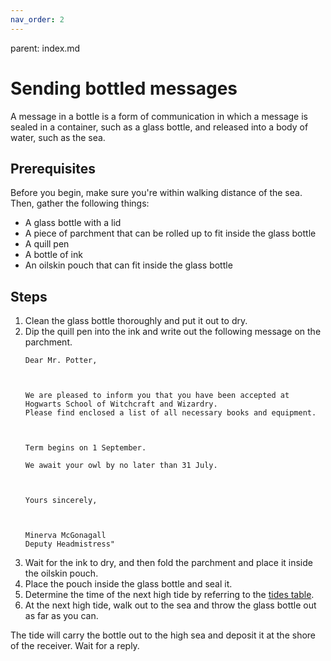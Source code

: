 ```yaml
---
nav_order: 2
---
```


parent: index.md 

# Sending bottled messages

 

A message in a bottle is a form of communication in which a message is sealed in a container, such as a glass bottle, and released into a body of water, such as the sea.

 


## Prerequisites

 

Before you begin, make sure you're within walking distance of the sea. Then, gather the following things:

 

- A glass bottle with a lid
- A piece of parchment that can be rolled up to fit inside the glass bottle
- A quill pen
- A bottle of ink
- An oilskin pouch that can fit inside the glass bottle

 

## Steps

 

1.  Clean the glass bottle thoroughly and put it out to dry.
1.  Dip the quill pen into the ink and write out the following message on the parchment.
    ```
    Dear Mr. Potter,

 

    We are pleased to inform you that you have been accepted at Hogwarts School of Witchcraft and Wizardry. 
    Please find enclosed a list of all necessary books and equipment.    

 

    Term begins on 1 September. 
    
    We await your owl by no later than 31 July.

 

    Yours sincerely,

 

    Minerva McGonagall
    Deputy Headmistress"
    ```
1.  Wait for the ink to dry, and then fold the parchment and place it inside the oilskin pouch.
1.  Place the pouch inside the glass bottle and seal it.
1.  Determine the time of the next high tide by referring to the [tides table](reference).
1.  At the next high tide, walk out to the sea and throw the glass bottle out as far as you can.

 

The tide will carry the bottle out to the high sea and deposit it at the shore of the receiver. Wait for a reply.
